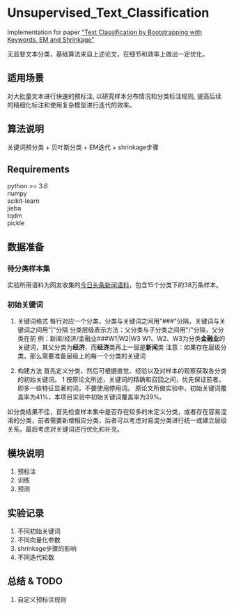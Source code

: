 # Unsupervised\_Text\_Classification
Implementation for paper ["Text Classification by Bootstrapping with Keywords, EM and Shrinkage"](http://www.cs.cmu.edu/~knigam/papers/keywordcat-aclws99.pdf)

无监督文本分类，基础算法来自上述论文，在细节和效率上做出一定优化。

## 适用场景
对大批量文本进行快速的预标注, 以研究样本分布情况和分类标注规则, 提高后续的精细化标注和使用复杂模型进行迭代的效率。

## 算法说明
关键词预分类 + 贝叶斯分类 + EM迭代 + shrinkage步骤

## Requirements
python >= 3.6  
numpy  
scikit-learn  
jieba  
tqdm  
pickle  

## 数据准备
### 待分类样本集
实验所用语料为网友收集的[今日头条新闻语料](https://github.com/aceimnorstuvwxz/toutiao-text-classfication-dataset)，包含15个分类下的38万条样本。

### 初始关键词
1. 关键词格式
  每行对应一个分类，分类与关键词之间用"###"分隔，关键词与关键词之间用"|"分隔
  分类层级表示方法：父分类与子分类之间用"/"分隔，父分类在前
    例：新闻/经济/金融业###W1|W2|W3
    W1、W2、W3为分类**金融业**的关键词，其父分类为**经济**，而**经济**类再上一层是**新闻**类
  注意：如果存在层级分类，那么需要准备层级上的每一个分类的关键词

2. 构建方法
  首先定义分类，然后可根据直觉、经验以及对样本的观察获取各分类的初始关键词。  1
  按原论文所述，关键词的精确和召回之间，优先保证前者。即多一些特征显著的词，不要使用停用词。
  原论文所做实验中，初始关键词覆盖率为41%，本项目实验中初始关键词覆盖率为39%。
  
  如分类结果不佳，首先检查样本集中是否存在较多的未定义分类，或者存在容易混淆的分类，前者需要新增相应分类，后者可以考虑对易混分类进行统一或建立层级关系。最后考虑对关键词进行优化和补充。

## 模块说明
1. 预标注
2. 训练
3. 预测

## 实验记录 
1. 不同初始关键词
2. 不同向量化参数
3. shrinkage步骤的影响
4. 不同迭代轮数

## 总结 & TODO
1. 自定义预标注规则